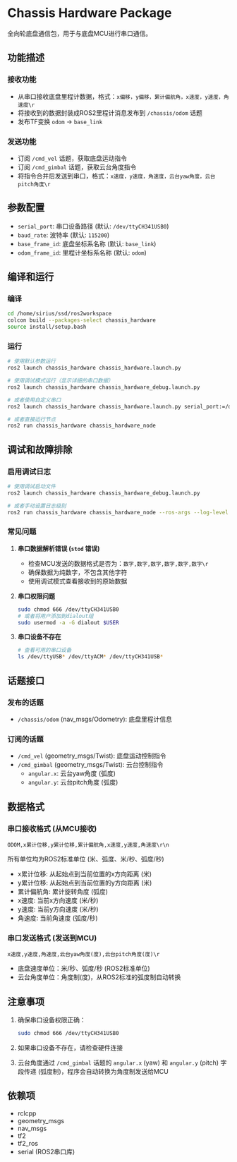 # Chassis Hardware Package

全向轮底盘通信包，用于与底盘MCU进行串口通信。

## 功能描述

### 接收功能
- 从串口接收底盘里程计数据，格式：`x偏移，y偏移，累计偏航角，x速度，y速度，角速度\r`
- 将接收到的数据封装成ROS2里程计消息发布到 `/chassis/odom` 话题
- 发布TF变换 `odom` -> `base_link`

### 发送功能
- 订阅 `/cmd_vel` 话题，获取底盘运动指令
- 订阅 `/cmd_gimbal` 话题，获取云台角度指令
- 将指令合并后发送到串口，格式：`x速度，y速度，角速度，云台yaw角度，云台pitch角度\r`

## 参数配置

- `serial_port`: 串口设备路径 (默认: `/dev/ttyCH341USB0`)
- `baud_rate`: 波特率 (默认: `115200`)
- `base_frame_id`: 底盘坐标系名称 (默认: `base_link`)
- `odom_frame_id`: 里程计坐标系名称 (默认: `odom`)

## 编译和运行

### 编译
```bash
cd /home/sirius/ssd/ros2workspace
colcon build --packages-select chassis_hardware
source install/setup.bash
```

### 运行
```bash
# 使用默认参数运行
ros2 launch chassis_hardware chassis_hardware.launch.py

# 使用调试模式运行（显示详细的串口数据）
ros2 launch chassis_hardware chassis_hardware_debug.launch.py

# 或者使用自定义串口
ros2 launch chassis_hardware chassis_hardware.launch.py serial_port:=/dev/ttyUSB0

# 或者直接运行节点
ros2 run chassis_hardware chassis_hardware_node
```

## 调试和故障排除

### 启用调试日志
```bash
# 使用调试启动文件
ros2 launch chassis_hardware chassis_hardware_debug.launch.py

# 或者手动设置日志级别
ros2 run chassis_hardware chassis_hardware_node --ros-args --log-level chassis_hardware_node:=DEBUG
```

### 常见问题

1. **串口数据解析错误 (`stod` 错误)**
   - 检查MCU发送的数据格式是否为：`数字,数字,数字,数字,数字,数字\r`
   - 确保数据为纯数字，不包含其他字符
   - 使用调试模式查看接收到的原始数据

2. **串口权限问题**
   ```bash
   sudo chmod 666 /dev/ttyCH341USB0
   # 或者将用户添加到dialout组
   sudo usermod -a -G dialout $USER
   ```

3. **串口设备不存在**
   ```bash
   # 查看可用的串口设备
   ls /dev/ttyUSB* /dev/ttyACM* /dev/ttyCH341USB*
   ```

## 话题接口

### 发布的话题
- `/chassis/odom` (nav_msgs/Odometry): 底盘里程计信息

### 订阅的话题
- `/cmd_vel` (geometry_msgs/Twist): 底盘运动控制指令
- `/cmd_gimbal` (geometry_msgs/Twist): 云台控制指令
  - `angular.x`: 云台yaw角度 (弧度)
  - `angular.y`: 云台pitch角度 (弧度)

## 数据格式

### 串口接收格式 (从MCU接收)
```
ODOM,x累计位移,y累计位移,累计偏航角,x速度,y速度,角速度\r\n
```
所有单位均为ROS2标准单位 (米、弧度、米/秒、弧度/秒)
- x累计位移: 从起始点到当前位置的x方向距离 (米)
- y累计位移: 从起始点到当前位置的y方向距离 (米)  
- 累计偏航角: 累计旋转角度 (弧度)
- x速度: 当前x方向速度 (米/秒)
- y速度: 当前y方向速度 (米/秒)
- 角速度: 当前角速度 (弧度/秒)

### 串口发送格式 (发送到MCU)
```
x速度,y速度,角速度,云台yaw角度(度),云台pitch角度(度)\r
```
- 底盘速度单位：米/秒、弧度/秒 (ROS2标准单位)
- 云台角度单位：角度制(度)，从ROS2标准的弧度制自动转换

## 注意事项

1. 确保串口设备权限正确：
   ```bash
   sudo chmod 666 /dev/ttyCH341USB0
   ```

2. 如果串口设备不存在，请检查硬件连接

3. 云台角度通过 `/cmd_gimbal` 话题的 `angular.x` (yaw) 和 `angular.y` (pitch) 字段传递 (弧度制)，程序会自动转换为角度制发送给MCU

## 依赖项

- rclcpp
- geometry_msgs
- nav_msgs
- tf2
- tf2_ros
- serial (ROS2串口库)
